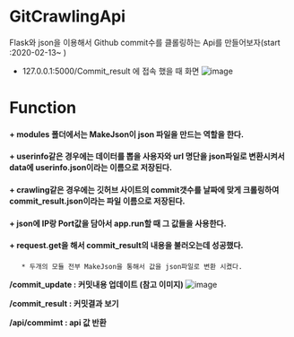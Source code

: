 # GitCrawlingApi
Flask와 json을 이용해서 Github commit수를 클롤링하는 Api를 만들어보자(start :2020-02-13~ )

- 127.0.0.1:5000/Commit_result 에 접속 했을 때 화면
![image](https://user-images.githubusercontent.com/50985723/74415322-801a1a80-4e86-11ea-9656-e97a088875fc.png)

# Function

#### + modules 폴더에서는 MakeJson이 json 파일을 만드는 역할을 한다. ###

#### + userinfo같은 경우에는 데이터를 뽑을 사용자와 url 명단을 json파일로 변환시켜서 data에 userinfo.json이라는 이름으로 저장된다. ###

#### + crawling같은 경우에는 깃허브 사이트의 commit갯수를 날짜에 맞게 크롤링하여 commit_result.json이라는 파일 이름으로 저장된다. ###

#### + json에 IP랑 Port값을 담아서 app.run할 때 그 값들을 사용한다. ###

#### + request.get을 해서 commit_result의 내용을 불러오는데 성공했다. ###

       * 두개의 모듈 전부 MakeJson을 통해서 값을 json파일로 변환 시켰다.

**/commit_update : 커밋내용 업데이트 (참고 이미지)**
![image](https://user-images.githubusercontent.com/50985723/74518675-9d6ae980-4f57-11ea-93da-b432ef281bd9.png)

**/commit_result : 커밋결과 보기**

**/api/commimt : api 값 반환**
